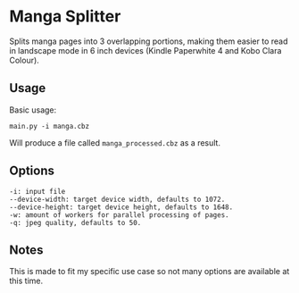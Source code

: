 # Manga Splitter

Splits manga pages into 3 overlapping portions, making them easier to read in landscape mode in 6 inch
devices (Kindle Paperwhite 4 and Kobo Clara Colour).

## Usage

Basic usage:
```
main.py -i manga.cbz
```

Will produce a file called `manga_processed.cbz` as a result.

## Options

```
-i: input file
--device-width: target device width, defaults to 1072.
--device-height: target device height, defaults to 1648.
-w: amount of workers for parallel processing of pages.
-q: jpeg quality, defaults to 50.
```

## Notes

This is made to fit my specific use case so not many options are available at this time.
